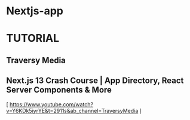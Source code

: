 # Nextjs-app

# TUTORIAL
##  Traversy Media
## Next.js 13 Crash Course | App Directory, React Server Components & More
[ https://www.youtube.com/watch?v=Y6KDk5iyrYE&t=2911s&ab_channel=TraversyMedia ]
